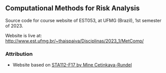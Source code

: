 ## Computational Methods for Risk Analysis

Source code for course website of EST053, at UFMG (Brazil), 1st semester of 2023.

Website is live at: http://www.est.ufmg.br/~thaispaiva/Disciplinas/2023_1/MetComp/

### Attribution
* Website based on [STA112-F17 by Mine Cetinkaya-Rundel](http://www2.stat.duke.edu/courses/Fall17/sta112.01/)

